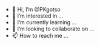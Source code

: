 - 👋 Hi, I’m @PKgotso
- 👀 I’m interested in ...
- 🌱 I’m currently learning ...
- 💞️ I’m looking to collaborate on ...
- 📫 How to reach me ...

<!---
PKgotso/PKgotso is a ✨ special ✨ repository because its `README.md` (this file) appears on your GitHub profile.
You can click the Preview link to take a look at your changes.
--->
